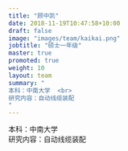 ```yaml
---
title: "顾中凯"
date: 2018-11-19T10:47:58+10:00
draft: false
image: "images/team/kaikai.png"
jobtitle: "硕士一年级"
master: true
promoted: true
weight: 10
layout: team
summary: "
本科：中南大学  <br>
研究内容：自动线缆装配
"
---
```

本科：中南大学  
研究内容：自动线缆装配

